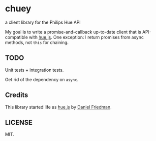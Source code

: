 chuey
=====

a client library for the Philips Hue API

My goal is to write a promise-and-callback up-to-date client that is API-compatible with [hue.js](https://github.com/thatguydan/hue.js). One exception: I return promises from async methods, not `this` for chaining. 

## TODO

Unit tests + integration tests.

Get rid of the dependency on `async`.

## Credits

This library started life as [hue.js](https://github.com/thatguydan/hue.js) by [Daniel Friedman](https://github.com/thatguydan).

## LICENSE

MIT.
